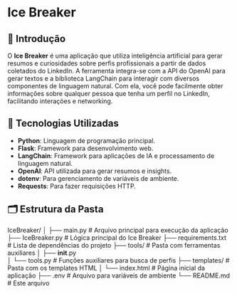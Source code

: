 # Ice Breaker

## 📖 Introdução
O **Ice Breaker** é uma aplicação que utiliza inteligência artificial para gerar resumos e curiosidades sobre perfis profissionais a partir de dados coletados do LinkedIn. A ferramenta integra-se com a API do OpenAI para gerar textos e a biblioteca LangChain para interagir com diversos componentes de linguagem natural. Com ela, você pode facilmente obter informações sobre qualquer pessoa que tenha um perfil no LinkedIn, facilitando interações e networking.

## 🚀 Tecnologias Utilizadas
- **Python**: Linguagem de programação principal.
- **Flask**: Framework para desenvolvimento web.
- **LangChain**: Framework para aplicações de IA e processamento de linguagem natural.
- **OpenAI**: API utilizada para gerar resumos e insights.
- **dotenv**: Para gerenciamento de variáveis de ambiente.
- **Requests**: Para fazer requisições HTTP.

## 🗂 Estrutura da Pasta

IceBreaker/
│
├── main.py                  # Arquivo principal para execução da aplicação
├── IceBreaker.py            # Lógica principal do Ice Breaker
├── requirements.txt         # Lista de dependências do projeto
├── tools/                   # Pasta com ferramentas auxiliares
│   ├── __init__.py         
│   └── tools.py             # Funções auxiliares para busca de perfis
├── templates/               # Pasta com os templates HTML
│   └── index.html           # Página inicial da aplicação
├── .env                     # Arquivo para variáveis de ambiente
└── README.md                # Este arquivo